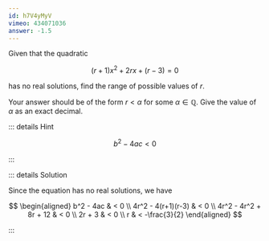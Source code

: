 ```yaml
---
id: h7V4yMyV
vimeo: 434071036
answer: -1.5
---
```


Given that the quadratic

$$
(r+1)x^2 + 2rx + (r-3) = 0
$$

has no real solutions, find the range of possible values of $r$.

Your answer should be of the form $r < \alpha$ for some $\alpha \in \mathbb{Q}$.
Give the value of $\alpha$ as an exact decimal.

<AnswerInput :answer="$frontmatter.answer" />

::: details Hint

$$
b^2 - 4ac < 0
$$

:::

::: details Solution

Since the equation has no real solutions, we have

$$
\begin{aligned}
b^2 - 4ac & < 0 \\
4r^2 - 4(r+1)(r-3) & < 0 \\
4r^2 - 4r^2 + 8r + 12 & < 0 \\
2r + 3 & < 0 \\
r & < -\frac{3}{2}
\end{aligned}
$$

:::
